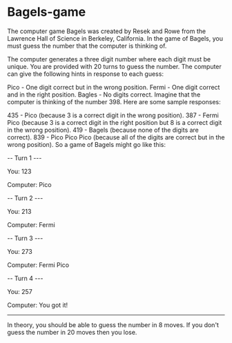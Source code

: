 # Bagels-game
The computer game Bagels was created by Resek and Rowe from the Lawrence Hall of Science in Berkeley, California. In the game of Bagels, you must guess the number that the computer is thinking of.

The computer generates a three digit number where each digit must be unique. You are provided with 20 turns to guess the number. The computer can give the following hints in response to each guess:

Pico - One digit correct but in the wrong position.
Fermi - One digit correct and in the right position.
Bagles - No digits correct.
Imagine that the computer is thinking of the number 398. Here are some sample responses:

435 - Pico (because 3 is a correct digit in the wrong position).
387 - Fermi Pico (because 3 is a correct digit in the right position but 8 is a correct digit in the wrong position).
419 - Bagels (because none of the digits are correct).
839 - Pico Pico Pico (because all of the digits are correct but in the wrong position).
So a game of Bagels might go like this:

-- Turn 1 ---

You: 123

Computer: Pico

-- Turn 2 ---

You: 213

Computer: Fermi

-- Turn 3 ---

You: 273

Computer: Fermi Pico 

-- Turn 4 ---

You: 257

Computer: You got it!

-----

In theory, you should be able to guess the number in 8 moves. If you don't guess the number in 20 moves then you lose.
